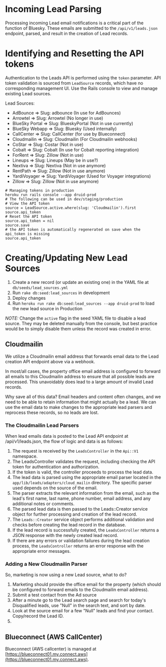 # Incoming Lead Parsing

Processing incoming Lead email notifications is a critical part of the function of Bluesky. These emails are submitted to the `/api/v1/leads.json` endpoint, parsed, and result in the creation of Lead records.

# Identifying and Resetting the API tokens

Authentication to the Leads API is performed using the `token` parameter. API token validation is sourced from `LeadSource` records, which have no corresponding management UI. Use the Rails console to view and manage existing Lead sources.

Lead Sources:
- AdBounce => Slug: adbounce (In use for AdBounces)
- Arrowtel => Slug: Arrowtel (No longer in use)
- BlueSky Portal => Slug: BlueskyPortal (Not in use currently)
- BlueSky Webapp => Slug: Bluesky (Used internally)
- CallCenter => Slug: CallCenter (for use by Blueconnect)
- Cloudmailin => Slug: Cloudmailin (For Cloudmailin webhooks)
- CoStar => Slug: Costar (Not in use)
- Cobalt => Slug: Cobalt (In use for Cobalt reporting integration)
- ForRent => Slug: Zillow (Not in use)
- Lineups => Slug: Lineups (May be in use?)
- Nextiva => Slug: Nextiva (Not in use anymore)
- RentPath => Slug: Zillow (Not in use anymore)
- YardiVoyager => Slug: YardiVoyager (Used for Voyager integrations)
- Zillow => Slug: Zillow (Not in use anymore)

```
# Managing tokens in production
heroku run rails console --app druid-prod
# The following can be used in dev/staging/production
# View the API token
source = LeadSource.active.where(slug: 'Cloudmailin').first
source.api_token
# Reset the API token
source.api_token = nil
source.save
# the API token is automatically regenerated on save when the api_token is missing
source.api_token
```

# Creating/Updating New Lead Sources

1. Create a new record (or update an existing one) in the YAML file at `db/seeds/lead_sources.yml`
2. Run `rake db:seed:lead_sources` in development
3. Deploy changes
4. Run `heroku run rake db:seed:lead_sources --app druid-prod` to load the new lead source in Production

_NOTE:_ Change the `active` flag in the seed YAML file to disable a lead source. They may be deleted manually from the console, but best practice would be to simply disable them unless the record was created in error.

## Cloudmailin

We utilize a Cloudmailin email address that forwards email data to the Lead creation API endpoint above via a webhook.

In most/all cases, the property office email address is configured to forward all emails to this Cloudmailin address to ensure that all possible leads are processed. This unavoidably does lead to a large amount of invalid Lead records.

Why save all of this data? Email headers and content often changes, and we need to be able to retain information that might actually be a lead. We can use the email data to make changes to the appropriate lead parsers and reprocess these records, so no leads are lost.

### The Cloudmailin Lead Parsers

When lead emails data is posted to the Lead API endpoint at /api/v1/leads.json, the flow of logic and data is as follows:

1. The request is received by the `LeadsController` in the `Api::V1` namespace.
2. The LeadsController validates the request, including checking the API token for authentication and authorization.
3. If the token is valid, the controller proceeds to process the lead data.
4. The lead data is parsed using the appropriate email parser located in the `app/lib/leads/adapters/cloud_mailin` directory. The specific parser used depends on the source of the email.
5. The parser extracts the relevant information from the email, such as the lead's first name, last name, phone number, email address, and any additional notes or comments.
6. The parsed lead data is then passed to the Leads::Creator service object for further processing and creation of the lead record.
7. The `Leads::Creator` service object performs additional validation and checks before creating the lead record in the database.
8. If the lead record is successfully created, the `LeadsController` returns a JSON response with the newly created lead record.
9. If there are any errors or validation failures during the lead creation process, the `LeadsController` returns an error response with the appropriate error messages.

### Adding a New Cloudmailin Parser

So, marketing is now using a new Lead source, what to do?

1. Marketing should provide the office email for the property (which should be configured to forward emails to the Cloudmailin email address).
2. Submit a test contact from the Ad source
3. After a minute go to the Lead search page and search for today's Disqualified leads, use "Null" in the search text, and sort by date.
4. Look at the source email for a few "Null" leads and find your contact. Copy/record the Lead ID.
5. 



## Blueconnect (AWS CallCenter)

Blueconnect (AWS callcenter) is managed at [https://blueconnect01.my.connect.aws](https://blueconnect01.my.connect.aws).




